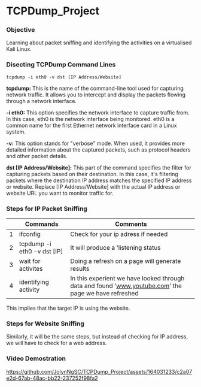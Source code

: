 # TCPDump_Project
### Objective
Learning about packet sniffing and identifying the activities on a virtualised Kali Linux.

### Disecting TCPDump Command Lines

    tcpdump -i eth0 -v dst [IP Address/Website]

**tcpdump:** This is the name of the command-line tool used for capturing network traffic. It allows you to intercept and display the packets flowing through a network interface.

**-i eth0:** This option specifies the network interface to capture traffic from. In this case, eth0 is the network interface being monitored. eth0 is a common name for the first Ethernet network interface card in a Linux system.

**-v:** This option stands for "verbose" mode. When used, it provides more detailed information about the captured packets, such as protocol headers and other packet details.

**dst [IP Address/Website]:** This part of the command specifies the filter for capturing packets based on their destination. In this case, it's filtering packets where the destination IP address matches the specified IP address or website. Replace [IP Address/Website] with the actual IP address or website URL you want to monitor traffic for.

### Steps for IP Packet Sniffing 

|    | Commands                            | Comments                            |
|----|-------------------------------------|-------------------------------------|
|  1 | ifconfig                            | Check for your ip adress if needed  |
|  2 | tcpdump -i eth0 -v dst [IP]         | It will produce a 'listening status |
|  3 | wait for activites                  | Doing a refresh on a page will generate results|
|  4 | identifying activity                | In this experient we have looked through data and found 'www.youtube.com' the page we have refreshed |

This implies that the target IP is using the website. 

### Steps for Website Sniffing 

Similarly, it will be the same steps, but instead of checking for IP address, we will have to check for a web address. 

### Video Demostration 

https://github.com/JolynNgSC/TCPDump_Project/assets/164031233/c2a07e2d-67ab-48ac-bb22-237252f98fa2

